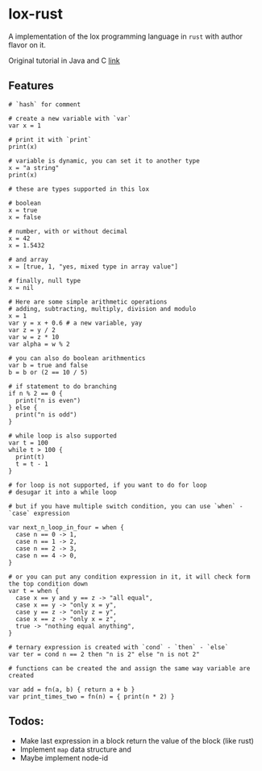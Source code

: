 # lox-rust

A implementation of the lox programming language in `rust` with author flavor on it.

Original tutorial in Java and C [link](https://craftinginterpreters.com/)

## Features

```
# `hash` for comment

# create a new variable with `var`
var x = 1

# print it with `print`
print(x)

# variable is dynamic, you can set it to another type
x = "a string"
print(x)

# these are types supported in this lox

# boolean
x = true
x = false

# number, with or without decimal
x = 42
x = 1.5432

# and array
x = [true, 1, "yes, mixed type in array value"]

# finally, null type
x = nil

# Here are some simple arithmetic operations
# adding, subtracting, multiply, division and modulo
x = 1
var y = x + 0.6 # a new variable, yay
var z = y / 2
var w = z * 10
var alpha = w % 2

# you can also do boolean arithmentics
var b = true and false
b = b or (2 == 10 / 5)

# if statement to do branching
if n % 2 == 0 {
  print("n is even")
} else {
  print("n is odd")
}

# while loop is also supported
var t = 100
while t > 100 {
  print(t)
  t = t - 1
}

# for loop is not supported, if you want to do for loop
# desugar it into a while loop

# but if you have multiple switch condition, you can use `when` - `case` expression

var next_n_loop_in_four = when {
  case n == 0 -> 1,
  case n == 1 -> 2,
  case n == 2 -> 3,
  case n == 4 -> 0,
}

# or you can put any condition expression in it, it will check form the top condition down
var t = when {
  case x == y and y == z -> "all equal",
  case x == y -> "only x = y",
  case y == z -> "only z = y",
  case x == z -> "only x = z",
  true -> "nothing equal anything",
}

# ternary expression is created with `cond` - `then` - `else`
var ter = cond n == 2 then "n is 2" else "n is not 2"

# functions can be created the and assign the same way variable are created

var add = fn(a, b) { return a + b }
var print_times_two = fn(n) = { print(n * 2) }

```

## Todos:
- Make last expression in a block return the value of the block (like rust)
- Implement `map` data structure and
- Maybe implement node-id
